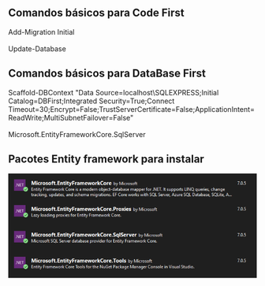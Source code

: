 ## Comandos básicos para Code First 

Add-Migration Initial
<br>
<br>
Update-Database
<br>

## Comandos básicos para DataBase First 

Scaffold-DBContext "Data Source=localhost\SQLEXPRESS;Initial Catalog=DBFirst;Integrated Security=True;Connect Timeout=30;Encrypt=False;TrustServerCertificate=False;ApplicationIntent=ReadWrite;MultiSubnetFailover=False"
<br>
<br>
Microsoft.EntityFrameworkCore.SqlServer

## Pacotes Entity framework para instalar 
<img src = "/01-material-de-apoio/08-pacotes_entity_framework.png">